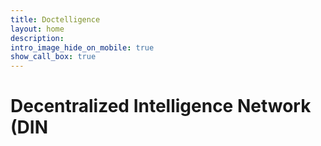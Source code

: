 ```yaml
---
title: Doctelligence
layout: home
description: 
intro_image_hide_on_mobile: true
show_call_box: true
---
```


# Decentralized Intelligence Network (DIN


